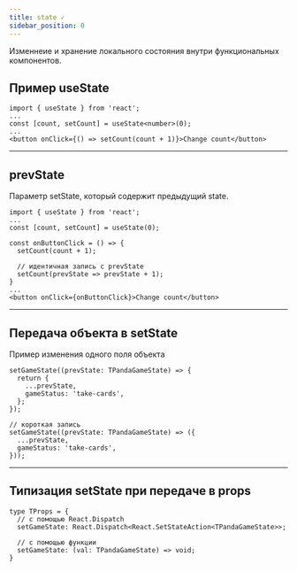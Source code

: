 ```yaml
---
title: state ✓
sidebar_position: 0
---
```


Изменнеие и хранение локального состояния внутри функциональных компонентов.

## Пример useState

```tsx
import { useState } from 'react';
...
const [count, setCount] = useState<number>(0);
...
<button onClick={() => setCount(count + 1)}>Change count</button>
```

---

## prevState 

Параметр setState, который содержит предыдущий state.

```tsx
import { useState } from 'react';
...
const [count, setCount] = useState(0);

const onButtonClick = () => {
  setCount(count + 1);

  // идентичная запись с prevState
  setCount(prevState => prevState + 1);
}
...
<button onClick={onButtonClick}>Change count</button>
```

---

## Передача объекта в setState

Пример изменения одного поля объекта

```tsx
setGameState((prevState: TPandaGameState) => {
  return {
    ...prevState,
    gameStatus: 'take-cards',
  };
});

// короткая запись
setGameState((prevState: TPandaGameState) => ({
  ...prevState,
  gameStatus: 'take-cards',
}));
```

---

## Типизация setState при передаче в props

```tsx
type TProps = {
  // с помощью React.Dispatch
  setGameState: React.Dispatch<React.SetStateAction<TPandaGameState>>;

  // с помощью функции
  setGameState: (val: TPandaGameState) => void;
}
```


